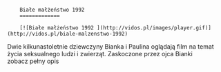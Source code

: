 
        Białe małżeństwo 1992 
        =============
        
        [![Białe małżeństwo 1992 ](http://vidos.pl/images/player.gif)](http://vidos.pl/biale-malzenstwo-1992)
        
        
 Dwie kilkunastoletnie dziewczyny Bianka i Paulina oglądają film na temat życia seksualnego ludzi i zwierząt. Zaskoczone przez ojca Bianki zobacz pełny opis
    
